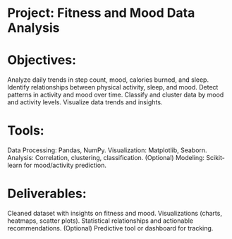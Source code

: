 # Project: Fitness and Mood Data Analysis
# Objectives:
Analyze daily trends in step count, mood, calories burned, and sleep.
Identify relationships between physical activity, sleep, and mood.
Detect patterns in activity and mood over time.
Classify and cluster data by mood and activity levels.
Visualize data trends and insights.
# Tools:
Data Processing: Pandas, NumPy.
Visualization: Matplotlib, Seaborn.
Analysis: Correlation, clustering, classification.
(Optional) Modeling: Scikit-learn for mood/activity prediction.
# Deliverables:
Cleaned dataset with insights on fitness and mood.
Visualizations (charts, heatmaps, scatter plots).
Statistical relationships and actionable recommendations.
(Optional) Predictive tool or dashboard for tracking.

